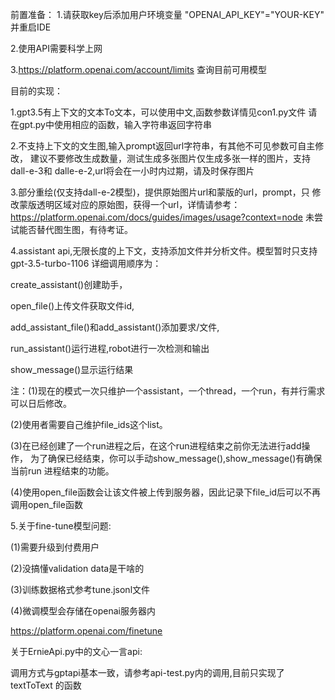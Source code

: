 前置准备：
1.请获取key后添加用户环境变量
"OPENAI_API_KEY"="YOUR-KEY"
并重启IDE

2.使用API需要科学上网

3.https://platform.openai.com/account/limits 查询目前可用模型

目前的实现：

1.gpt3.5有上下文的文本To文本，可以使用中文,函数参数详情见con1.py文件
请在gpt.py中使用相应的函数，输入字符串返回字符串

2.不支持上下文的文生图,输入prompt返回url字符串，有其他不可见参数可自主修改，
建议不要修改生成数量，测试生成多张图片仅生成多张一样的图片，支持dall-e-3和
dalle-e-2,url将会在一小时内过期，请及时保存图片

3.部分重绘(仅支持dall-e-2模型)，提供原始图片url和蒙版的url，prompt，只
修改蒙版透明区域对应的原始图，获得一个url，详情请参考：
https://platform.openai.com/docs/guides/images/usage?context=node
未尝试能否替代图生图，有待考证。

4.assistant api,无限长度的上下文，支持添加文件并分析文件。模型暂时只支持
gpt-3.5-turbo-1106
详细调用顺序为：

create_assistant()创建助手，

open_file()上传文件获取文件id,

add_assistant_file()和add_assistant()添加要求/文件,

run_assistant()运行进程,robot进行一次检测和输出

show_message()显示运行结果

注：(1)现在的模式一次只维护一个assistant，一个thread，一个run，有并行需求
可以日后修改。

(2)使用者需要自己维护file_ids这个list。

(3)在已经创建了一个run进程之后，在这个run进程结束之前你无法进行add操作，
为了确保已经结束，你可以手动show_message(),show_message()有确保当前run
进程结束的功能。

(4)使用open_file函数会让该文件被上传到服务器，因此记录下file_id后可以不再
调用open_file函数

5.关于fine-tune模型问题:

(1)需要升级到付费用户

(2)没搞懂validation data是干啥的

(3)训练数据格式参考tune.jsonl文件

(4)微调模型会存储在openai服务器内

https://platform.openai.com/finetune


关于ErnieApi.py中的文心一言api:

调用方式与gptapi基本一致，请参考api-test.py内的调用,目前只实现了textToText
的函数